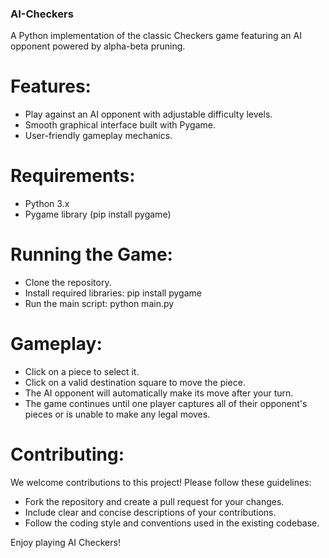 ### AI-Checkers
A Python implementation of the classic Checkers game featuring an AI opponent powered by alpha-beta pruning.  
# Features:

* Play against an AI opponent with adjustable difficulty levels.
* Smooth graphical interface built with Pygame.
* User-friendly gameplay mechanics.

# Requirements:

* Python 3.x
* Pygame library (pip install pygame)

# Running the Game:

* Clone the repository.
* Install required libraries: pip install pygame
* Run the main script: python main.py

# Gameplay:

* Click on a piece to select it.
* Click on a valid destination square to move the piece.
* The AI opponent will automatically make its move after your turn.
* The game continues until one player captures all of their opponent's pieces or is unable to make any legal moves.

# Contributing:

We welcome contributions to this project! Please follow these guidelines:

* Fork the repository and create a pull request for your changes.
* Include clear and concise descriptions of your contributions.
* Follow the coding style and conventions used in the existing codebase.
    

Enjoy playing AI Checkers!
